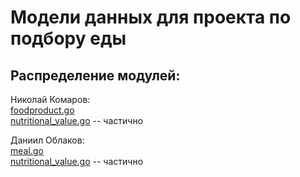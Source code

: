 # Модели данных для проекта по подбору еды

## Распределение модулей:
Николай Комаров:  
[foodproduct.go](foodproduct.go)  
[nutritional_value.go](nutritional_value.go) -- частично  


Даниил Облаков:  
[meal.go](meal.go)  
[nutritional_value.go](nutritional_value.go) -- частично  